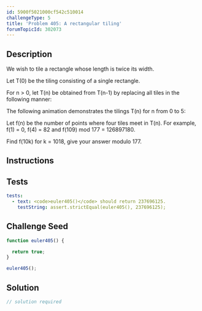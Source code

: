 ```yaml
---
id: 5900f5021000cf542c510014
challengeType: 5
title: 'Problem 405: A rectangular tiling'
forumTopicId: 302073
---
```


## Description

<section id='description'>

We wish to tile a rectangle whose length is twice its width.

Let T(0) be the tiling consisting of a single rectangle.

For n > 0, let T(n) be obtained from T(n-1) by replacing all tiles in the following manner:

The following animation demonstrates the tilings T(n) for n from 0 to 5:

Let f(n) be the number of points where four tiles meet in T(n). For example, f(1) = 0, f(4) = 82 and f(109) mod 177 = 126897180.

Find f(10k) for k = 1018, give your answer modulo 177.

</section>

## Instructions

<section id='instructions'>

</section>

## Tests

<section id='tests'>

```yml
tests:
  - text: <code>euler405()</code> should return 237696125.
    testString: assert.strictEqual(euler405(), 237696125);

```

</section>

## Challenge Seed

<section id='challengeSeed'>

<div id='js-seed'>

```js
function euler405() {

  return true;
}

euler405();
```

</div>

</section>

## Solution

<section id='solution'>

```js
// solution required
```

</section>
